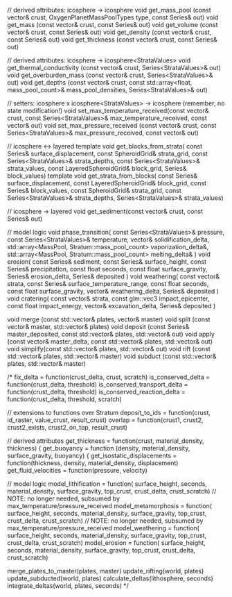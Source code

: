 // derived attributes: icosphere<Strata> -> icosphere<T>
void get_mass_pool   (const vector<StrataStore>& crust, OxygenPlanetMassPoolTypes type, const Series<float>& out)
void get_mass        (const vector<StrataStore>& crust, const Series<float>& out)
void get_volume      (const vector<StrataStore>& crust, const Series<float>& out)
void get_density     (const vector<StrataStore>& crust, const Series<float>& out)
void get_thickness   (const vector<StrataStore>& crust, const Series<float>& out)

// derived attributes: icosphere<Strata> -> icosphere<StrataValues<T>>
void get_thermal_conductivity    (const vector<StrataStore>& crust, Series<StrataValues<float>>& out)
void get_overburden_mass         (const vector<StrataStore>& crust, Series<StrataValues<float>>& out)
void get_depths                  (const vector<StrataStore>& crust, const std::array<float, mass_pool_count>& mass_pool_densities, Series<StrataValues<float>>& out)

// setters: icosphere<Strata> x icosphere<StrataValues<T>> -> icosphere<Strata>  (remember, no state modification!)
void set_max_temperature_received(const vector<StrataStore>& crust, const Series<StrataValues<float>>& max_temperature_received, const vector<StrataStore>& out)
void set_max_pressure_received   (const vector<StrataStore>& crust, const Series<StrataValues<float>>& max_pressure_received,    const vector<StrataStore>& out)

// icosphere<Strata> <-> layered<Strata>
template <typename T>
void get_blocks_from_strata(
	const Series<float>& surface_displacement, 
    const SpheroidGrid& strata_grid, const Series<StrataValues<float>>& strata_depths, const Series<StrataValues<T>>& strata_values, 
    const LayeredSpheroidGrid& block_grid, Series<T>& block_values)
template <typename T>
void get_strata_from_blocks(
	const Series<float>& surface_displacement, 
    const LayeredSpheroidGrid& block_grid, const Series<T>& block_values, 
    const SpheroidGrid& strata_grid, const Series<StrataValues<float>>& strata_depths, Series<StrataValues<T>>& strata_values)

// icosphere<Strata> -> layered<Strata>
void get_sediment(const vector<StrataStore>& crust, const Series<Stratum>& out)

// model logic
void phase_transition(
	const Series<StrataValues<float>>& pressure, const Series<StrataValues<float>>& temperature, 
	vector<StrataStore>& solidification_delta,
	std::array<MassPool, Stratum::mass_pool_count> vaporization_delta&,
	std::array<MassPool, Stratum::mass_pool_count> melting_delta&
)
void erosion(
	const Series<Stratum>& sediment, const Series<float>& surface_height, const Series<float>& precipitation, 
	const float seconds, const float surface_gravity,
	Series<Stratum>& erosion_delta, Series<Stratum>& deposited 
)
void weathering(
	const vector<StrataStore>& strata, const Series<float>& surface_temperature_range, 
	const float seconds, const float surface_gravity,
	vector<StrataStore>& weathering_delta, Series<Stratum>& deposited 
)
void cratering(
	const vector<StrataStore>& strata, const glm::vec3 impact_epicenter, const float impact_energy,
	vector<StrataStore>& excavation_delta, Series<Stratum>& deposited
)

void merge   (const std::vector<Plate>& plates, vector<StrataStore>& master)
void split   (const vector<StrataStore>& master, std::vector<Plate>& plates)
void deposit (const Series<Stratum>& master_deposited, const std::vector<Plate>& plates, std::vector<Plate>& out)
void apply   (const vector<StrataStore>& master_delta, const std::vector<Plate>& plates, std::vector<Plate>& out)
void simplify(const std::vector<Plate>& plates, std::vector<Plate>& out)
void rift    (const std::vector<Plate>& plates, std::vector<Plate>& master)
void subduct (const std::vector<Plate>& plates, std::vector<Strata>& master)

/*
fix_delta = function(crust_delta, crust, scratch) 
is_conserved_delta = function(crust_delta, threshold) 
is_conserved_transport_delta = function(crust_delta, threshold) 
is_conserved_reaction_delta = function(crust_delta, threshold, scratch) 

// extensions to functions over Stratum
deposit_to_ids = function(crust, id_raster, value_crust, result_crust)
overlap = function(crust1, crust2, crust2_exists, crust2_on_top, result_crust)

// derived attributes
get_thickness = function(crust, material_density, thickness) {
get_buoyancy = function (density, material_density, surface_gravity, buoyancy) {
get_isostatic_displacements = function(thickness, density, material_density, displacement)
get_fluid_velocities = function(pressure, velocity)

// model logic
model_lithification = function(
        surface_height, seconds,
        material_density, surface_gravity,
        top_crust, crust_delta, crust_scratch)      // NOTE: no longer needed, subsumed by max_temperature/pressure_received
model_metamorphosis = function(
        surface_height, seconds,
        material_density, surface_gravity,
        top_crust, crust_delta, crust_scratch)      // NOTE: no longer needed, subsumed by max_temperature/pressure_received
model_weathering = function(
        surface_height, seconds,
        material_density, surface_gravity,
        top_crust, crust_delta, crust_scratch)
model_erosion = function(
        surface_height, seconds,
        material_density, surface_gravity,
        top_crust, crust_delta, crust_scratch)

merge_plates_to_master(plates, master)
update_rifting(world, plates)
update_subducted(world, plates)
calculate_deltas(lithosphere, seconds)
integrate_deltas(world, plates, seconds)
*/